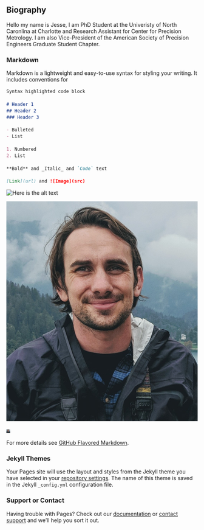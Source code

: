 ## Biography

Hello my name is Jesse, I am PhD Student at the Univeristy of North Caronlina at Charlotte and Research Assistant for Center for Precision Metrology. I am also Vice-President of the American Society of Precision Engineers Graduate Student Chapter. 


### Markdown

Markdown is a lightweight and easy-to-use syntax for styling your writing. It includes conventions for

```markdown
Syntax highlighted code block

# Header 1
## Header 2
### Header 3

- Bulleted
- List

1. Numbered
2. List

**Bold** and _Italic_ and `Code` text

[Link](url) and ![Image](src)

```
![Here is the alt text](https://Jesse-Redford.github.io/main/Headshot_Italy.jpg "Here is the Title text")


![Headshot](Headshot_Italy.jpg)


<img src="Headshot_Italy.jpg" alt="Headshot" style="height: 10px; width:10px;"/>


For more details see [GitHub Flavored Markdown](https://guides.github.com/features/mastering-markdown/).

### Jekyll Themes

Your Pages site will use the layout and styles from the Jekyll theme you have selected in your [repository settings](https://github.com/Jesse-Redford/Jesse-Redford.github.io/settings/pages). The name of this theme is saved in the Jekyll `_config.yml` configuration file.

### Support or Contact

Having trouble with Pages? Check out our [documentation](https://docs.github.com/categories/github-pages-basics/) or [contact support](https://support.github.com/contact) and we’ll help you sort it out.
